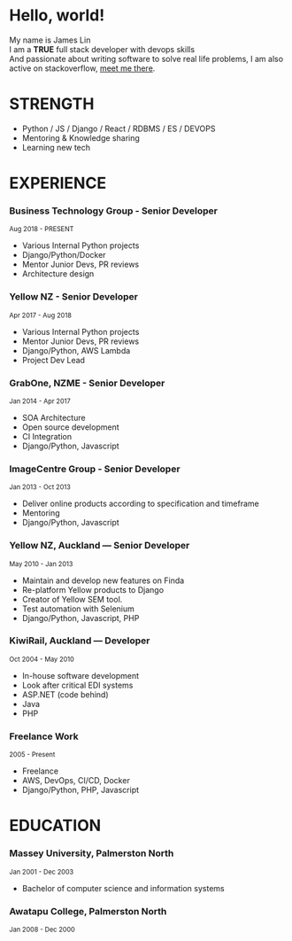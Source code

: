 # Hello, world!
My name is James Lin   
I am a **TRUE** full stack developer with devops skills  
And passionate about writing software to solve real life problems, I am also active on stackoverflow, [meet me there](https://stackoverflow.com/users/342553/james-lin).

# STRENGTH
  - Python / JS / Django / React / RDBMS / ES / DEVOPS
  - Mentoring & Knowledge sharing
  - Learning new tech

# EXPERIENCE

### Business Technology Group - Senior Developer
<sup>Aug 2018 - PRESENT</sup>
  - Various Internal Python projects
  - Django/Python/Docker
  - Mentor Junior Devs, PR reviews
  - Architecture design

### Yellow NZ - Senior Developer
<sup>Apr 2017 - Aug 2018</sup>
  - Various Internal Python projects
  - Mentor Junior Devs, PR reviews
  - Django/Python, AWS Lambda
  - Project Dev Lead

### GrabOne, NZME - Senior Developer
<sup>Jan 2014 - Apr 2017</sup>
  - SOA Architecture 
  - Open source development
  - CI Integration
  - Django/Python, Javascript

### ImageCentre Group - Senior Developer
<sup>Jan 2013 - Oct 2013</sup>
  - Deliver online products according to specification and timeframe
  - Mentoring
  - Django/Python, Javascript

### Yellow NZ, Auckland — Senior Developer
<sup>May 2010 - Jan 2013</sup>
  - Maintain and develop new features on Finda
  - Re-platform Yellow products to Django
  - Creator of Yellow SEM tool.
  - Test automation with Selenium
  - Django/Python, Javascript, PHP

### KiwiRail, Auckland — Developer
<sup>Oct 2004 - May 2010</sup>
  - In-house software development
  - Look after critical EDI systems
  - ASP.NET (code behind)
  - Java
  - PHP

### Freelance Work
<sup>2005 - Present</sup>
  - Freelance
  - AWS, DevOps, CI/CD, Docker
  - Django/Python, PHP, Javascript

# EDUCATION
### Massey University, Palmerston North 
<sup>Jan 2001 - Dec 2003</sup>
  - Bachelor of computer science and information systems

### Awatapu College, Palmerston North
<sup>Jan 2008 - Dec  2000</sup>
